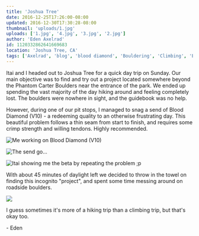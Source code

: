 ```yaml
---
title: 'Joshua Tree'
date: 2016-12-25T17:26:00-08:00
updated: 2016-12-30T17:30:28-08:00
thumbnail: 'uploads/1.jpg'
uploads: ['1.jpg', '4.jpg', '3.jpg', '2.jpg']
author: 'Eden Axelrad'
id: 1120332862641669683
location: 'Joshua Tree, CA'
tags: ['Axelrad', 'blog', 'blood diamond', 'Bouldering', 'Climbing', 'Eden', 'Five Ten', 'granite', 'Itai', 'Joshua', 'national', 'park', 'Tree']
---
```


Itai and I headed out to Joshua Tree for a quick day trip on Sunday. Our main objective was to find and try out a project located somewhere beyond the Phantom Carter Boulders near the entrance of the park. We ended up spending the vast majority of the day hiking around and feeling completely lost. The boulders were nowhere in sight, and the guidebook was no help.

However, during one of our pit stops, I managed to snag a send of Blood Diamond (V10) - a redeeming quality to an otherwise frustrating day. This beautiful problem follows a thin seam from start to finish, and requires some crimp strength and willing tendons. Highly recommended.

![Me working on Blood Diamond (V10)](uploads/1.jpg)

![The send go...](uploads/4.jpg)

![Itai showing me the beta by repeating the problem ;p](uploads/3.jpg)

With about 45 minutes of daylight left we decided to throw in the towel on finding this incognito "project", and spent some time messing around on roadside boulders.

![](uploads/2.jpg)

I guess sometimes it's more of a hiking trip than a climbing trip, but that's okay too.

\- Eden
